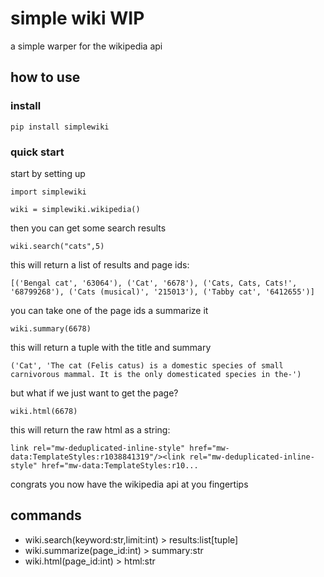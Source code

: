 # simple wiki WIP

a simple warper for the wikipedia api 

## how to use

### install

```pip install simplewiki```

### quick start

start by setting up 
```
import simplewiki

wiki = simplewiki.wikipedia()
```
then you can get some search results
```
wiki.search("cats",5)
```
this will return a list of results and page ids:
```
[('Bengal cat', '63064'), ('Cat', '6678'), ('Cats, Cats, Cats!', '68799268'), ('Cats (musical)', '215013'), ('Tabby cat', '6412655')]
```
you can take one of the page ids a summarize it
```
wiki.summary(6678)
```
this will return a tuple with the title and summary 
```
('Cat', 'The cat (Felis catus) is a domestic species of small carnivorous mammal. It is the only domesticated species in the-')
```
but what if we just want to get the page?
```
wiki.html(6678)
```
this will return the raw html as a string:
```
link rel="mw-deduplicated-inline-style" href="mw-data:TemplateStyles:r1038841319"/><link rel="mw-deduplicated-inline-style" href="mw-data:TemplateStyles:r10...
```
congrats you now have the wikipedia api at you fingertips

## commands

* wiki.search(keyword:str,limit:int) > results:list[tuple]
* wiki.summarize(page_id:int) > summary:str
* wiki.html(page_id:int) > html:str
